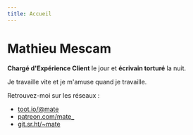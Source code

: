```yaml
---
title: Accueil
---
```

# Mathieu Mescam

**Chargé d'Expérience Client** le jour et **écrivain torturé** la nuit. 

Je travaille vite et je m'amuse quand je travaille.

Retrouvez-moi sur les réseaux : 

- [toot.io/@mate](https://toot.io/@mate)
- [patreon.com/mate_](https://www.patreon.com/mate_)
- [git.sr.ht/~mate](https://git.sr.ht/~mate)

<script type="text/javascript">window.$crisp=[];window.CRISP_WEBSITE_ID="cdd2c786-b5e8-4f3e-ba30-65822da6b355";(function(){d=document;s=d.createElement("script");s.src="https://client.crisp.chat/l.js";s.async=1;d.getElementsByTagName("head")[0].appendChild(s);})();</script>